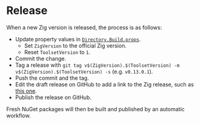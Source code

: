 # Release

When a new Zig version is released, the process is as follows:

* Update property values in [`Directory.Build.props`](Directory.Build.props).
    * Set `ZigVersion` to the official Zig version.
    * Reset `ToolsetVersion` to `1`.
* Commit the change.
* Tag a release with
  `git tag v$(ZigVersion).$(ToolsetVersion) -m v$(ZigVersion).$(ToolsetVersion) -s`
  (e.g. `v0.13.0.1`).
* Push the commit and the tag.
* Edit the draft release on GitHub to add a link to the Zig release, such as
  [this one](https://github.com/ziglang/zig/releases/tag/0.13.0).
* Publish the release on GitHub.

Fresh NuGet packages will then be built and published by an automatic workflow.
